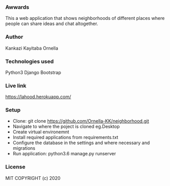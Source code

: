 ### Awwards
This a web application that shows neighborhoods of different places where people can share ideas and chat altogether.

### Author
Kankazi Kayitaba Ornella

### Technologies used
Python3
Django
Bootstrap
### Live link
https://lahood.herokuapp.com/
### Setup
* Clone: git clone https://github.com/Ornella-KK/neighborhood.git
* Navigate to where the poject is cloned eg.Desktop
* Create virtual environemnt
* Install required applications from requirements.txt
* Configure the database in the settings and where necessary and migrations
* Run application: python3.6 manage.py runserver

### License
MIT COPYRIGHT (c) 2020

